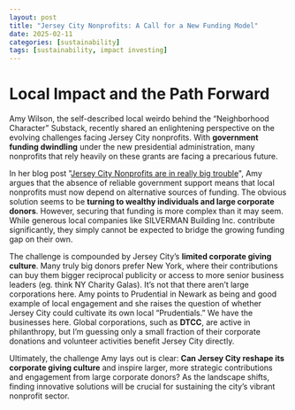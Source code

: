 ```yaml
---
layout: post
title: "Jersey City Nonprofits: A Call for a New Funding Model"
date: 2025-02-11
categories: [sustainability]
tags: [sustainability, impact investing]
---
```


# Local Impact and the Path Forward

Amy Wilson, the self-described local weirdo behind the “Neighborhood Character” Substack, recently shared an enlightening perspective on the evolving challenges facing Jersey City nonprofits. With **government funding dwindling** under the new presidential administration, many nonprofits that rely heavily on these grants are facing a precarious future.

In her blog post "[Jersey City Nonprofits are in really big trouble](https://open.substack.com/pub/neighborhoodcharacter/p/issue-186-jersey-city-nonprofits?utm_campaign=post&utm_medium=web)", Amy argues that the absence of reliable government support means that local nonprofits must now depend on alternative sources of funding. The obvious solution seems to be **turning to wealthy individuals and large corporate donors**. However, securing that funding is more complex than it may seem. While generous local companies like SILVERMAN Building Inc. contribute significantly, they simply cannot be expected to bridge the growing funding gap on their own.

The challenge is compounded by Jersey City’s **limited corporate giving culture**. Many truly big donors prefer New York, where their contributions can buy them bigger reciprocal publicity or access to more senior business leaders (eg. think NY Charity Galas). It’s not that there aren’t large corporations here. Amy points to Prudential in Newark as being and good example of local engagement and she raises the question of whether Jersey City could cultivate its own local “Prudentials.” We have the businesses here. Global corporations, such as **DTCC**, are active in philanthropy, but I’m guessing only a small fraction of their corporate donations and volunteer activities benefit Jersey City directly.

Ultimately, the challenge Amy lays out is clear: **Can Jersey City reshape its corporate giving culture** and inspire larger, more strategic contributions and engagement from large corporate donors? As the landscape shifts, finding innovative solutions will be crucial for sustaining the city’s vibrant nonprofit sector.
